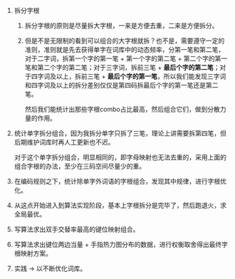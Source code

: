 1. 拆分字根

   1. 拆分字根的原则是尽量拆大字根，一来是方便去重，二来是方便拆分。

   2. 但是不是无限制的看到可以组合的大字根就拆？也不是，需要遵守一定的准则，准则就是先去获得单字在词库中的动态频率，分第一笔和第二笔，对于二字词，拆第一个字的第一笔 + 第一个字的第二笔 + 第二个字的第一笔和第二个字的第二笔；对于三字词，拆前三笔 + **最后个字的第二笔**；对于四字词及以上，拆前三笔 + **最后个字的第一笔**，所以我们能发现三字词和四字词及以上的拆分差别仅仅是第四码拆最后个字的第一笔还是第二笔。

      然后我们能统计出那些字根combo占比最高，然后组合它们，做到分散力量的作用。

2. 统计单字拆分组合，因为我拆分单字只拆了三笔，理论上讲需要拆第四笔，但后期维护词库时再人工更新也不迟。

   对于这个单字拆分组合，明显相同的，即字母映射也无法去重的，采用上面的组合字根的办法，至少在三码空间尽量少的重。

3. 在编码规则之下，统计除单字外词语的字根组合，发现其中规律，进行字根优化。

4. 从这点开始进入到算法实现阶段，基本上字根拆分是完毕了，然后跑退火，求全局最优。

5. 写算法求出双手交替率最高的键位映射组合。

6. 写算法求出键位两边当量 + 手指热力图分布的数据，进行权衡取舍得出最终字根映射方案。

7. 实践 -> 以不断优化词库。